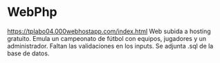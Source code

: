 # WebPhp
https://tplabo04.000webhostapp.com/index.html
Web subida a hosting gratuito. Emula un campeonato de fútbol con equipos, jugadores y un administrador.
Faltan las validaciones en los inputs.
Se adjunta .sql de la base de datos.
